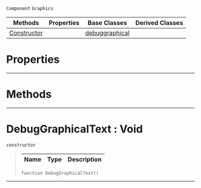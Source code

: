  `Component` `Graphics`



|Methods|Properties|Base Classes|Derived Classes|
|---|---|---|---|
|[ Constructor](https://github.com/ArendDanielek/ZeroDocsTest/blob/master/code_reference/class_reference/debuggraphicaltext.markdown#debuggraphicaltext-void)| |[debuggraphical](https://github.com/ArendDanielek/ZeroDocsTest/blob/master/code_reference/class_reference/debuggraphical.markdown)| |


 #  Properties


---  
 #  Methods


---  
 #  DebugGraphicalText : Void

 `constructor`

> 
> |Name|Type|Description|
> |---|---|---|
> ``` lang=cpp, name=Zilch
> function DebugGraphicalText()
> ``` 


---  
 
  
  
  
  
  
  
  

 